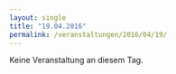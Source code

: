 ```yaml
---
layout: single
title: "19.04.2016"
permalink: /veranstaltungen/2016/04/19/
---
```


Keine Veranstaltung an diesem Tag.
